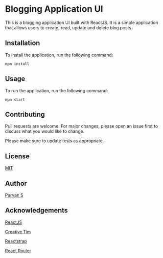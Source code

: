# Blogging Application UI
This is a blogging application UI built with ReactJS. It is a simple application that allows users to create, read, update and delete blog posts. 

## Installation
To install the application, run the following command:
```
npm install
```

## Usage
To run the application, run the following command:
```
npm start
```

## Contributing
Pull requests are welcome. For major changes, please open an issue first to discuss what you would like to change.

Please make sure to update tests as appropriate.

## License
[MIT](https://choosealicense.com/licenses/mit/)

## Author
[Parvan S](https://parvans.github.io/)

## Acknowledgements

[ReactJS](https://reactjs.org/)

[Creative Tim](https://www.creative-tim.com/)

[Reactstrap](https://reactstrap.github.io/)

[React Router](https://reacttraining.com/react-router/web/guides/quick-start)

